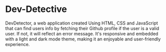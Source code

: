 # Dev-Detective
DevDetector, a web application created Using HTML, CSS and JavaScript that can find users info by fetching their Github profile if the user is a valid user. If not, it will reflect an error message. It's responsive and embedded with a light and dark mode theme, making it an enjoyable and user-friendly experience. 
